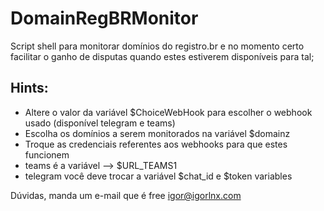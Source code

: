 # DomainRegBRMonitor
Script shell para monitorar domínios do registro.br e no momento certo facilitar o ganho de disputas quando estes estiverem disponíveis para tal;

## Hints:

- Altere o valor da variável $ChoiceWebHook para escolher o webhook usado (disponível telegram e teams)
- Escolha os domínios a serem monitorados na variável $domainz
- Troque as credenciais referentes aos webhooks para que estes funcionem
 - teams é a variável --> $URL_TEAMS1
 - telegram você deve trocar a variável $chat_id e $token variables
 
 Dúvidas, manda um e-mail que é free igor@igorlnx.com
